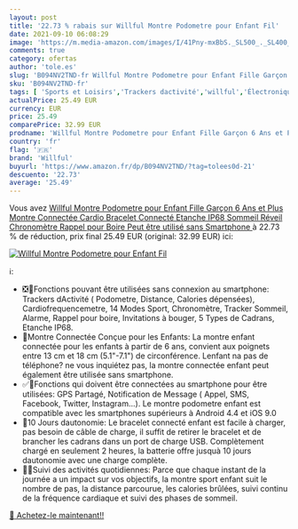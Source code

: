 ```yaml
---
layout: post
title: '22.73 % rabais sur Willful Montre Podometre pour Enfant Fil'
date: 2021-09-10 06:08:29
image: 'https://m.media-amazon.com/images/I/41Pny-mxBbS._SL500_._SL400_.jpg'
comments: true
category: ofertas
author: 'tole.es'
slug: 'B094NV2TND-fr Willful Montre Podometre pour Enfant Fille Garçon 6 Ans et...'
sku: 'B094NV2TND-fr'
tags: [ 'Sports et Loisirs','Trackers dactivité','willful','Électronique sportive', ]
actualPrice: 25.49 EUR
currency: EUR
price: 25.49
comparePrice: 32.99 EUR
prodname: 'Willful Montre Podometre pour Enfant Fille Garçon 6 Ans et Plus Montre Connectée Cardio Bracelet Connecté Etanche IP68 Sommeil Réveil Chronomètre Rappel pour Boire  Peut être utilisé sans Smartphone '
country: 'fr'
flag: '🇫🇷'
brand: 'Willful'
buyurl: 'https://www.amazon.fr/dp/B094NV2TND/?tag=tolees0d-21'
descuento: '22.73'
average: '25.49'
---
```


Vous avez [Willful Montre Podometre pour Enfant Fille Garçon 6 Ans et Plus Montre Connectée Cardio Bracelet Connecté Etanche IP68 Sommeil Réveil Chronomètre Rappel pour Boire  Peut être utilisé sans Smartphone ](https://www.amazon.fr/dp/B094NV2TND/?tag=tolees0d-21)  à  22.73 % de réduction, prix final  25.49 EUR (original: 32.99 EUR) ici:

[![Willful Montre Podometre pour Enfant Fil](https://m.media-amazon.com/images/I/41Pny-mxBbS._SL500_._SL400_.jpg)](https://www.amazon.fr/dp/B094NV2TND/?tag=tolees0d-21)

ℹ️:

- ❎📱Fonctions pouvant être utilisées sans connexion au smartphone: Trackers dActivité ( Podometre, Distance, Calories dépensées), Cardiofrequencemetre, 14 Modes Sport, Chronomètre, Tracker Sommeil, Alarme, Rappel pour boire, Invitations à bouger, 5 Types de Cadrans, Etanche IP68.
- 🎁Montre Connectée Conçue pour les Enfants: La montre enfant connectée pour les enfants à partir de 6 ans, convient aux poignets entre 13 cm et 18 cm (5.1"-7.1") de circonférence. Lenfant na pas de téléphone? ne vous inquiétez pas, la montre connectée enfant peut également être utilisée sans smartphone.
- ✅📱Fonctions qui doivent être connectées au smartphone pour être utilisées: GPS Partagé, Notification de Message ( Appel, SMS, Facebook, Twitter, Instagram...). Le montre podometre enfant est compatible avec les smartphones supérieurs à Android 4.4 et iOS 9.0
- 🔋10 Jours dautonomie: Le bracelet connecté enfant est facile à charger, pas besoin de câble de charge, il suffit de retirer le bracelet et de brancher les cadrans dans un port de charge USB. Complètement chargé en seulement 2 heures, la batterie offre jusquà 10 jours dautonomie avec une charge complète.
- 🏃‍♀️Suivi des activités quotidiennes: Parce que chaque instant de la journée a un impact sur vos objectifs, la montre sport enfant suit le nombre de pas, la distance parcourue, les calories brûlées, suivi continu de la fréquence cardiaque et suivi des phases de sommeil.

[🛒 Achetez-le maintenant!!](https://www.amazon.fr/dp/B094NV2TND/?tag=tolees0d-21)
